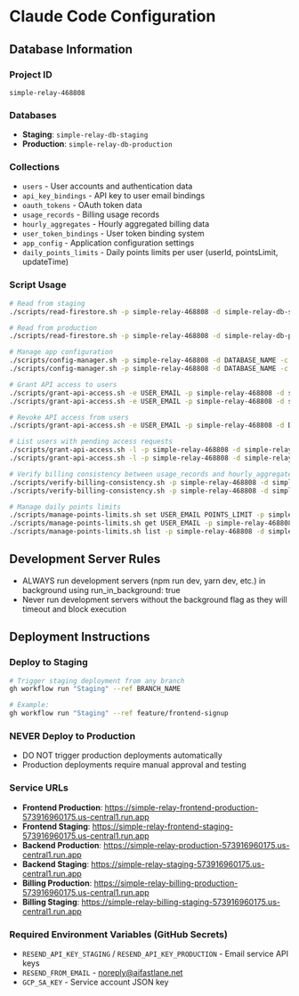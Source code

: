 # Claude Code Configuration

## Database Information

### Project ID
```
simple-relay-468808
```

### Databases
- **Staging**: `simple-relay-db-staging`
- **Production**: `simple-relay-db-production`

### Collections
- `users` - User accounts and authentication data
- `api_key_bindings` - API key to user email bindings
- `oauth_tokens` - OAuth token data
- `usage_records` - Billing usage records  
- `hourly_aggregates` - Hourly aggregated billing data
- `user_token_bindings` - User token binding system
- `app_config` - Application configuration settings
- `daily_points_limits` - Daily points limits per user (userId, pointsLimit, updateTime)

### Script Usage
```bash
# Read from staging
./scripts/read-firestore.sh -p simple-relay-468808 -d simple-relay-db-staging -c COLLECTION_NAME

# Read from production
./scripts/read-firestore.sh -p simple-relay-468808 -d simple-relay-db-production -c COLLECTION_NAME

# Manage app configuration
./scripts/config-manager.sh -p simple-relay-468808 -d DATABASE_NAME -c get -k CONFIG_KEY
./scripts/config-manager.sh -p simple-relay-468808 -d DATABASE_NAME -c set -k CONFIG_KEY -v VALUE

# Grant API access to users
./scripts/grant-api-access.sh -e USER_EMAIL -p simple-relay-468808 -d simple-relay-db-staging
./scripts/grant-api-access.sh -e USER_EMAIL -p simple-relay-468808 -d simple-relay-db-production

# Revoke API access from users
./scripts/grant-api-access.sh -e USER_EMAIL -p simple-relay-468808 -d DATABASE_NAME -r

# List users with pending access requests
./scripts/grant-api-access.sh -l -p simple-relay-468808 -d simple-relay-db-staging
./scripts/grant-api-access.sh -l -p simple-relay-468808 -d simple-relay-db-production

# Verify billing consistency between usage_records and hourly_aggregates
./scripts/verify-billing-consistency.sh -p simple-relay-468808 -d simple-relay-db-staging
./scripts/verify-billing-consistency.sh -p simple-relay-468808 -d simple-relay-db-staging -u USER_EMAIL -h 2025-09-05T01 -v

# Manage daily points limits  
./scripts/manage-points-limits.sh set USER_EMAIL POINTS_LIMIT -p simple-relay-468808 -d simple-relay-db-staging
./scripts/manage-points-limits.sh get USER_EMAIL -p simple-relay-468808 -d simple-relay-db-staging
./scripts/manage-points-limits.sh list -p simple-relay-468808 -d simple-relay-db-staging
```

## Development Server Rules
- ALWAYS run development servers (npm run dev, yarn dev, etc.) in background using run_in_background: true
- Never run development servers without the background flag as they will timeout and block execution

## Deployment Instructions

### Deploy to Staging
```bash
# Trigger staging deployment from any branch
gh workflow run "Staging" --ref BRANCH_NAME

# Example:
gh workflow run "Staging" --ref feature/frontend-signup
```

### NEVER Deploy to Production
- DO NOT trigger production deployments automatically
- Production deployments require manual approval and testing

### Service URLs
- **Frontend Production**: https://simple-relay-frontend-production-573916960175.us-central1.run.app
- **Frontend Staging**: https://simple-relay-frontend-staging-573916960175.us-central1.run.app
- **Backend Production**: https://simple-relay-production-573916960175.us-central1.run.app
- **Backend Staging**: https://simple-relay-staging-573916960175.us-central1.run.app
- **Billing Production**: https://simple-relay-billing-production-573916960175.us-central1.run.app
- **Billing Staging**: https://simple-relay-billing-staging-573916960175.us-central1.run.app

### Required Environment Variables (GitHub Secrets)
- `RESEND_API_KEY_STAGING` / `RESEND_API_KEY_PRODUCTION` - Email service API keys
- `RESEND_FROM_EMAIL` - noreply@aifastlane.net
- `GCP_SA_KEY` - Service account JSON key
